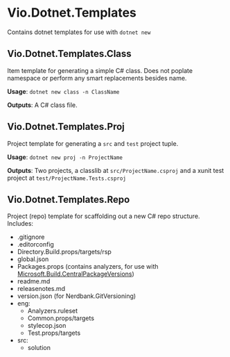 # Vio.Dotnet.Templates

Contains dotnet templates for use with `dotnet new`

## Vio.Dotnet.Templates.Class

Item template for generating a simple C# class. Does not poplate namespace or perform any smart replacements besides name.

**Usage**: `dotnet new class -n ClassName`

**Outputs**: A C# class file.

## Vio.Dotnet.Templates.Proj

Project template for generating a `src` and `test` project tuple.

**Usage**: `dotnet new proj -n ProjectName`

**Outputs**: Two projects, a classlib at `src/ProjectName.csproj` and a xunit test project at `test/ProjectName.Tests.csproj`

## Vio.Dotnet.Templates.Repo

Project (repo) template for scaffolding out a new C# repo structure. Includes:

- .gitignore
- .editorconfig
- Directory.Build.props/targets/rsp
- global.json
- Packages.props (contains analyzers, for use with [Microsoft.Build.CentralPackageVersions]([Microsoft.Build.CentralPackageVersions](https://github.com/microsoft/MSBuildSdks/tree/master/src/CentralPackageVersions)))
- readme.md
- releasenotes.md
- version.json (for Nerdbank.GitVersioning)
- eng:
  - Analyzers.ruleset
  - Common.props/targets
  - stylecop.json
  - Test.props/targets
- src:
  - solution

